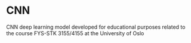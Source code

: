# CNN
CNN deep learning model developed for educational purposes related to the course FYS-STK 3155/4155 at the University of Oslo
